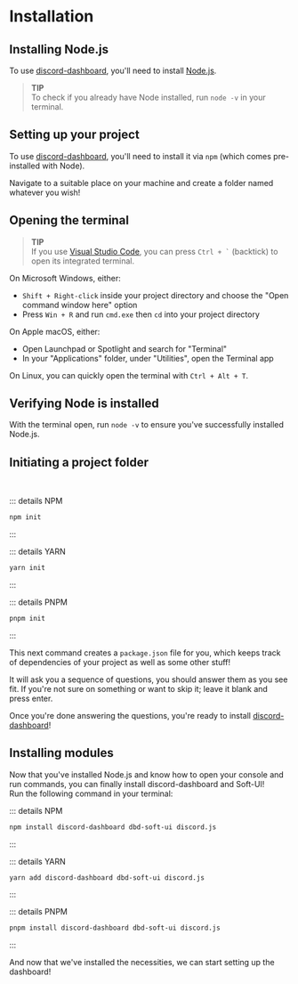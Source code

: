 # Installation

## Installing Node.js

To use [discord-dashboard](https://npmjs.com/packages/discord-dashboard), you'll need to install [Node.js](https://nodejs.org/).

> **TIP**<br>
> To check if you already have Node installed, run `node -v` in your terminal.

## Setting up your project

To use [discord-dashboard](https://npmjs.com/packages/discord-dashboard), you'll need to install it via `npm` (which comes pre-installed with Node).

Navigate to a suitable place on your machine and create a folder named whatever you wish!

## Opening the terminal

> **TIP**<br>
> If you use [Visual Studio Code](https://code.visualstudio.com/), you can press <code>Ctrl + `</code> (backtick) to open its integrated terminal.

On Microsoft Windows, either:

-   `Shift + Right-click` inside your project directory and choose the "Open command window here" option
-   Press `Win + R` and run `cmd.exe` then `cd` into your project directory

On Apple macOS, either:

-   Open Launchpad or Spotlight and search for "Terminal"
-   In your "Applications" folder, under "Utilities", open the Terminal app

On Linux, you can quickly open the terminal with `Ctrl + Alt + T`.

## Verifying Node is installed

With the terminal open, run `node -v` to ensure you've successfully installed Node.js.

## Initiating a project folder

<br>

::: details NPM

```bash
npm init
```

:::

::: details YARN

```bash
yarn init
```

:::

::: details PNPM

```bash
pnpm init
```

:::

This next command creates a `package.json` file for you, which keeps track of dependencies of your project as well as some other stuff!

It will ask you a sequence of questions, you should answer them as you see fit. If you're not sure on something or want to skip it; leave it blank and press enter.

Once you're done answering the questions, you're ready to install [discord-dashboard](https://npmjs.com/packages/discord-dashboard)!

## Installing modules

Now that you've installed Node.js and know how to open your console and run commands, you can finally install discord-dashboard and Soft-UI!<br>
Run the following command in your terminal:

::: details NPM

```bash
npm install discord-dashboard dbd-soft-ui discord.js
```

:::

::: details YARN

```bash
yarn add discord-dashboard dbd-soft-ui discord.js
```

:::

::: details PNPM

```bash
pnpm install discord-dashboard dbd-soft-ui discord.js
```

:::

And now that we've installed the necessities, we can start setting up the dashboard!
